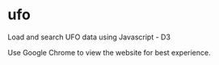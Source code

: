 # ufo
Load and search UFO data using Javascript - D3

Use Google Chrome to view the website for best experience.
